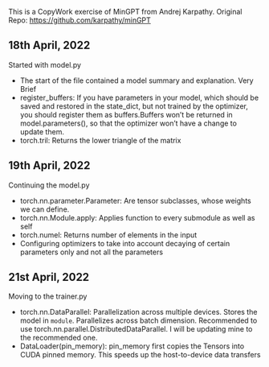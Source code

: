 This is a CopyWork exercise of MinGPT from Andrej Karpathy.
Original Repo: https://github.com/karpathy/minGPT

## 18th April, 2022

Started with model.py

-   The start of the file contained a model summary and explanation. Very Brief
-   register_buffers:
    If you have parameters in your model, which should be saved and restored in the state_dict, but not trained by the optimizer, you should register them as buffers.Buffers won’t be returned in model.parameters(), so that the optimizer won’t have a change to update them.
-   torch.tril: Returns the lower triangle of the matrix

## 19th April, 2022

Continuing the model.py

-   torch.nn.parameter.Parameter:
    Are tensor subclasses, whose weights we can define.
-   torch.nn.Module.apply: Applies function to every submodule as well as self
-   torch.numel: Returns number of elements in the input
-   Configuring optimizers to take into account decaying of certain parameters
    only and not all the parameters

## 21st April, 2022

Moving to the trainer.py

-   torch.nn.DataParallel: Parallelization across multiple devices. Stores the
    model in `module`. Parallelizes across batch dimension. Recommended to use
    torch.nn.parallel.DistributedDataParallel. I will be updating mine to the
    recommended one.
-   DataLoader(pin_memory): pin_memory first copies the Tensors into CUDA pinned
    memory. This speeds up the host-to-device data transfers
